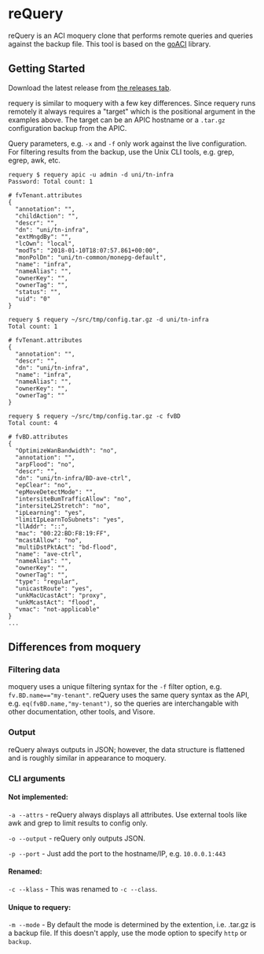 # reQuery
reQuery is an ACI moquery clone that performs remote queries and queries against the backup file. This tool is based on the [goACI](https://github.com/brightpuddle/goaci) library.


## Getting Started

Download the latest release from [the releases tab](https://github.com/brightpuddle/requery/releases).

requery is similar to moquery with a few key differences. Since requery runs remotely it always requires a "target" which is the positional argument in the examples above. The target can be an APIC hostname or a `.tar.gz` configuration backup from the APIC.

Query parameters, e.g. `-x` and `-f` only work against the live configuration. For filtering results from the backup, use the Unix CLI tools, e.g. grep, egrep, awk, etc.


```
requery $ requery apic -u admin -d uni/tn-infra
Password: Total count: 1

# fvTenant.attributes
{
  "annotation": "",
  "childAction": "",
  "descr": "",
  "dn": "uni/tn-infra",
  "extMngdBy": "",
  "lcOwn": "local",
  "modTs": "2018-01-10T18:07:57.861+00:00",
  "monPolDn": "uni/tn-common/monepg-default",
  "name": "infra",
  "nameAlias": "",
  "ownerKey": "",
  "ownerTag": "",
  "status": "",
  "uid": "0"
}

requery $ requery ~/src/tmp/config.tar.gz -d uni/tn-infra
Total count: 1

# fvTenant.attributes
{
  "annotation": "",
  "descr": "",
  "dn": "uni/tn-infra",
  "name": "infra",
  "nameAlias": "",
  "ownerKey": "",
  "ownerTag": ""
}

requery $ requery ~/src/tmp/config.tar.gz -c fvBD
Total count: 4

# fvBD.attributes
{
  "OptimizeWanBandwidth": "no",
  "annotation": "",
  "arpFlood": "no",
  "descr": "",
  "dn": "uni/tn-infra/BD-ave-ctrl",
  "epClear": "no",
  "epMoveDetectMode": "",
  "intersiteBumTrafficAllow": "no",
  "intersiteL2Stretch": "no",
  "ipLearning": "yes",
  "limitIpLearnToSubnets": "yes",
  "llAddr": "::",
  "mac": "00:22:BD:F8:19:FF",
  "mcastAllow": "no",
  "multiDstPktAct": "bd-flood",
  "name": "ave-ctrl",
  "nameAlias": "",
  "ownerKey": "",
  "ownerTag": "",
  "type": "regular",
  "unicastRoute": "yes",
  "unkMacUcastAct": "proxy",
  "unkMcastAct": "flood",
  "vmac": "not-applicable"
}
...
```

## Differences from moquery

### Filtering data
moquery uses a unique filtering syntax for the `-f` filter option, e.g. `fv.BD.name=="my-tenant"`. reQuery uses the same query syntax as the API, e.g. `eq(fvBD.name,"my-tenant")`, so the queries are interchangable with other documentation, other tools, and Visore.

### Output
reQuery always outputs in JSON; however, the data structure is flattened and is roughly similar in appearance to moquery.

### CLI arguments

#### Not implemented:

`-a --attrs` - reQuery always displays all attributes. Use external tools like awk and grep to limit results to config only.

`-o --output` - reQuery only outputs JSON.

`-p --port` - Just add the port to the hostname/IP, e.g. `10.0.0.1:443`

#### Renamed:
`-c --klass` - This was renamed to `-c --class`.


#### Unique to requery:
`-m --mode` - By default the mode is determined by the extention, i.e. .tar.gz is a backup file. If this doesn't apply, use the mode option to specify `http` or `backup`.
